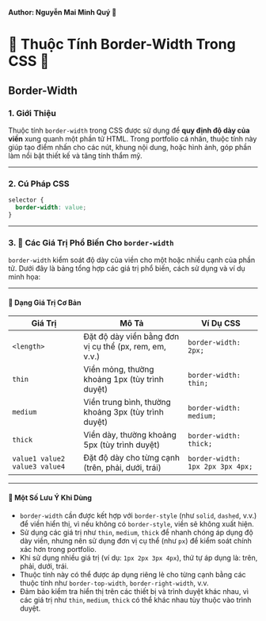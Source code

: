 **Author: Nguyễn Mai Minh Quý 🎨**

# 🌟 Thuộc Tính Border-Width Trong CSS 🌟

## Border-Width

### 1. **Giới Thiệu**
Thuộc tính `border-width` trong CSS được sử dụng để **quy định độ dày của viền** xung quanh một phần tử HTML. Trong portfolio cá nhân, thuộc tính này giúp tạo điểm nhấn cho các nút, khung nội dung, hoặc hình ảnh, góp phần làm nổi bật thiết kế và tăng tính thẩm mỹ.

---

### 2. **Cú Pháp CSS**

```css
selector {
  border-width: value;
}
```

---

### 3. 🎯 Các Giá Trị Phổ Biến Cho `border-width`

`border-width` kiểm soát độ dày của viền cho một hoặc nhiều cạnh của phần tử. Dưới đây là bảng tổng hợp các giá trị phổ biến, cách sử dụng và ví dụ minh họa:

---

#### 🔹 Dạng Giá Trị Cơ Bản

| Giá Trị                          | Mô Tả                                                                 | Ví Dụ CSS                                  |
|----------------------------------|-----------------------------------------------------------------------|--------------------------------------------|
| `<length>`                       | Đặt độ dày viền bằng đơn vị cụ thể (px, rem, em, v.v.)                | `border-width: 2px;`                      |
| `thin`                           | Viền mỏng, thường khoảng 1px (tùy trình duyệt)                        | `border-width: thin;`                     |
| `medium`                         | Viền trung bình, thường khoảng 3px (tùy trình duyệt)                  | `border-width: medium;`                   |
| `thick`                          | Viền dày, thường khoảng 5px (tùy trình duyệt)                         | `border-width: thick;`                    |
| `value1 value2 value3 value4`    | Đặt độ dày cho từng cạnh (trên, phải, dưới, trái)                     | `border-width: 1px 2px 3px 4px;`         |

---

#### 🔹 Một Số Lưu Ý Khi Dùng

- `border-width` cần được kết hợp với `border-style` (như `solid`, `dashed`, v.v.) để viền hiển thị, vì nếu không có `border-style`, viền sẽ không xuất hiện.
- Sử dụng các giá trị như `thin`, `medium`, `thick` để nhanh chóng áp dụng độ dày viền, nhưng nên sử dụng đơn vị cụ thể (như `px`) để kiểm soát chính xác hơn trong portfolio.
- Khi sử dụng nhiều giá trị (ví dụ: `1px 2px 3px 4px`), thứ tự áp dụng là: trên, phải, dưới, trái.
- Thuộc tính này có thể được áp dụng riêng lẻ cho từng cạnh bằng các thuộc tính như `border-top-width`, `border-right-width`, v.v.
- Đảm bảo kiểm tra hiển thị trên các thiết bị và trình duyệt khác nhau, vì các giá trị như `thin`, `medium`, `thick` có thể khác nhau tùy thuộc vào trình duyệt.